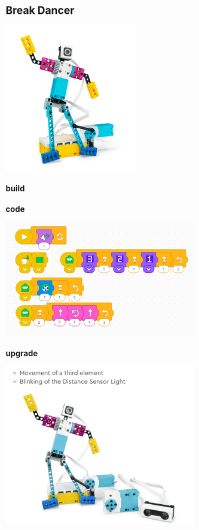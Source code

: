 # Break Dancer

![Alt text](image.png)


## build


## code

![Alt text](code1.png)


## upgrade

![Alt text](image-2.png)